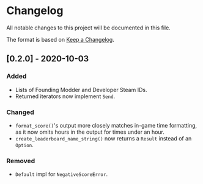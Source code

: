 # Changelog
All notable changes to this project will be documented in this file.

The format is based on [Keep a Changelog](https://keepachangelog.com/en/1.0.0/).

## [0.2.0] - 2020-10-03
### Added
- Lists of Founding Modder and Developer Steam IDs.
- Returned iterators now implement `Send`.

### Changed
- `format_score()`'s output more closely matches in-game time formatting, as it now omits hours in the output for times
under an hour.
- `create_leaderboard_name_string()` now returns a `Result` instead of an `Option`.

### Removed
- `Default` impl for `NegativeScoreError`.
